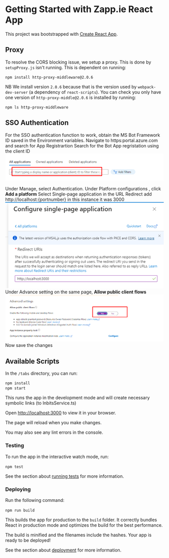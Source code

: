 # Getting Started with Zapp.ie React App

This project was bootstrapped with [Create React App](https://github.com/facebook/create-react-app).

## Proxy

To resolve the CORS blocking issue, we setup a proxy. This is done by `setupProxy.js` isn't running. This is dependent on running:

```
npm install http-proxy-middleware@2.0.6
```

NB We install version `2.0.6` because that is the version used by `webpack-dev-server` (a dependency of `react-scripts`). You can check you only have one version of `http-proxy-middle@2.0.6` is installed by running:

```
npm ls http-proxy-middleware
```

## SSO Authentication

For the SSO authentication function to work, obtain the MS Bot Framework ID saved in the Environment variables.
Navigate to https:portal.azure.com and search for App Registrartion
Search for the Bot App regristation using the client ID
![alt text](image.png)

Under Manage, select Authentication.
Under Platform configurations , click **Add a platform**
Select Single-page application
in the URL Redirect add http://localhost:{portnumber} in this instance it was 3000
![alt text](image-1.png)
Under Advance setting on the same page, **Allow public client flows**
![alt text](image-2.png)
Now save the changes




## Available Scripts

In the `/tabs` directory, you can run:

```
npm install
npm start
```

This runs the app in the development mode and will create necessary symbolic links (to lnbitsService.ts)

Open [http://localhost:3000](http://localhost:3000) to view it in your browser.

The page will reload when you make changes.

You may also see any lint errors in the console.

### Testing

To run the app in the interactive watch mode, run:

`npm test`

See the section about [running tests](https://facebook.github.io/create-react-app/docs/running-tests) for more information.

### Deploying

Run the following command:

`npm run build`

This builds the app for production to the `build` folder. It correctly bundles React in production mode and optimizes the build for the best performance.

The build is minified and the filenames include the hashes. Your app is ready to be deployed!

See the section about [deployment](https://facebook.github.io/create-react-app/docs/deployment) for more information.
